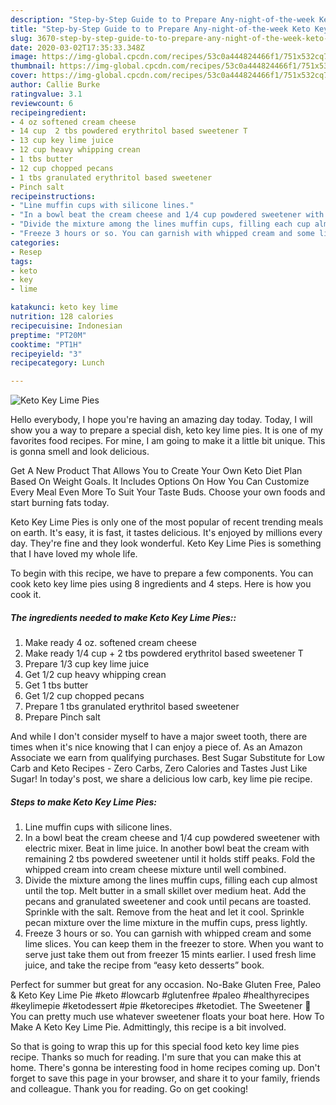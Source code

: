 ```yaml
---
description: "Step-by-Step Guide to to Prepare Any-night-of-the-week Keto Key Lime Pies"
title: "Step-by-Step Guide to to Prepare Any-night-of-the-week Keto Key Lime Pies"
slug: 3670-step-by-step-guide-to-to-prepare-any-night-of-the-week-keto-key-lime-pies
date: 2020-03-02T17:35:33.348Z
image: https://img-global.cpcdn.com/recipes/53c0a444824466f1/751x532cq70/keto-key-lime-pies-recipe-main-photo.jpg
thumbnail: https://img-global.cpcdn.com/recipes/53c0a444824466f1/751x532cq70/keto-key-lime-pies-recipe-main-photo.jpg
cover: https://img-global.cpcdn.com/recipes/53c0a444824466f1/751x532cq70/keto-key-lime-pies-recipe-main-photo.jpg
author: Callie Burke
ratingvalue: 3.1
reviewcount: 6
recipeingredient:
- 4 oz softened cream cheese
- 14 cup  2 tbs powdered erythritol based sweetener T
- 13 cup key lime juice
- 12 cup heavy whipping crean
- 1 tbs butter
- 12 cup chopped pecans
- 1 tbs granulated erythritol based sweetener
- Pinch salt
recipeinstructions:
- "Line muffin cups with silicone lines."
- "In a bowl beat the cream cheese and 1/4 cup powdered sweetener with electric mixer. Beat in lime juice. In another bowl beat the cream with remaining 2 tbs powdered sweetener until it holds stiff peaks. Fold the whipped cream into cream cheese mixture until well combined."
- "Divide the mixture among the lines muffin cups, filling each cup almost until the top. Melt butter in a small skillet over medium heat. Add the pecans and granulated sweetener and cook until pecans are toasted. Sprinkle with the salt. Remove from the heat and let it cool. Sprinkle pecan mixture over the lime mixture in the muffin cups, press lightly."
- "Freeze 3 hours or so. You can garnish with whipped cream and some lime slices. You can keep them in the freezer to store. When you want to serve just take them out from freezer 15 mints earlier. I used fresh lime juice, and take the recipe from “easy keto desserts” book."
categories:
- Resep
tags:
- keto
- key
- lime

katakunci: keto key lime
nutrition: 128 calories
recipecuisine: Indonesian
preptime: "PT20M"
cooktime: "PT1H"
recipeyield: "3"
recipecategory: Lunch

---
```



![Keto Key Lime Pies](https://img-global.cpcdn.com/recipes/53c0a444824466f1/751x532cq70/keto-key-lime-pies-recipe-main-photo.jpg)

Hello everybody, I hope you're having an amazing day today. Today, I will show you a way to prepare a special dish, keto key lime pies. It is one of my favorites food recipes. For mine, I am going to make it a little bit unique. This is gonna smell and look delicious.

Get A New Product That Allows You to Create Your Own Keto Diet Plan Based On Weight Goals. It Includes Options On How You Can Customize Every Meal Even More To Suit Your Taste Buds. Choose your own foods and start burning fats today.

Keto Key Lime Pies is only one of the most popular of recent trending meals on earth. It's easy, it is fast, it tastes delicious. It's enjoyed by millions every day. They're fine and they look wonderful. Keto Key Lime Pies is something that I have loved my whole life.


To begin with this recipe, we have to prepare a few components. You can cook keto key lime pies using 8 ingredients and 4 steps. Here is how you cook it.

##### The ingredients needed to make Keto Key Lime Pies::

1. Make ready 4 oz. softened cream cheese
1. Make ready 1/4 cup + 2 tbs powdered erythritol based sweetener T
1. Prepare 1/3 cup key lime juice
1. Get 1/2 cup heavy whipping crean
1. Get 1 tbs butter
1. Get 1/2 cup chopped pecans
1. Prepare 1 tbs granulated erythritol based sweetener
1. Prepare Pinch salt


And while I don&#39;t consider myself to have a major sweet tooth, there are times when it&#39;s nice knowing that I can enjoy a piece of. As an Amazon Associate we earn from qualifying purchases. Best Sugar Substitute for Low Carb and Keto Recipes - Zero Carbs, Zero Calories and Tastes Just Like Sugar! In today&#39;s post, we share a delicious low carb, key lime pie recipe. 

##### Steps to make Keto Key Lime Pies:

1. Line muffin cups with silicone lines.
1. In a bowl beat the cream cheese and 1/4 cup powdered sweetener with electric mixer. Beat in lime juice. In another bowl beat the cream with remaining 2 tbs powdered sweetener until it holds stiff peaks. Fold the whipped cream into cream cheese mixture until well combined.
1. Divide the mixture among the lines muffin cups, filling each cup almost until the top. Melt butter in a small skillet over medium heat. Add the pecans and granulated sweetener and cook until pecans are toasted. Sprinkle with the salt. Remove from the heat and let it cool. Sprinkle pecan mixture over the lime mixture in the muffin cups, press lightly.
1. Freeze 3 hours or so. You can garnish with whipped cream and some lime slices. You can keep them in the freezer to store. When you want to serve just take them out from freezer 15 mints earlier. I used fresh lime juice, and take the recipe from “easy keto desserts” book.


Perfect for summer but great for any occasion. No-Bake Gluten Free, Paleo &amp; Keto Key Lime Pie #keto #lowcarb #glutenfree #paleo #healthyrecipes #keylimepie #ketodessert #pie #ketorecipes #ketodiet. The Sweetener 🍯 You can pretty much use whatever sweetener floats your boat here. How To Make A Keto Key Lime Pie. Admittingly, this recipe is a bit involved. 

So that is going to wrap this up for this special food keto key lime pies recipe. Thanks so much for reading. I'm sure that you can make this at home. There's gonna be interesting food in home recipes coming up. Don't forget to save this page in your browser, and share it to your family, friends and colleague. Thank you for reading. Go on get cooking!
